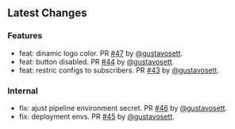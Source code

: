 ## Latest Changes

### Features

* feat: dinamic logo color. PR [#47](https://github.com/4gency/agency/pull/47) by [@gustavosett](https://github.com/gustavosett).
* feat: button disabled. PR [#44](https://github.com/4gency/agency/pull/44) by [@gustavosett](https://github.com/gustavosett).
* feat: restric configs to subscribers. PR [#43](https://github.com/4gency/agency/pull/43) by [@gustavosett](https://github.com/gustavosett).

### Internal

* fix: ajust pipeline environment secret. PR [#46](https://github.com/4gency/agency/pull/46) by [@gustavosett](https://github.com/gustavosett).
* fix: deployment envs. PR [#45](https://github.com/4gency/agency/pull/45) by [@gustavosett](https://github.com/gustavosett).
